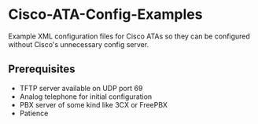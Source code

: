 # Cisco-ATA-Config-Examples
Example XML configuration files for Cisco ATAs so they can be configured without Cisco's unnecessary config server.

## Prerequisites
* TFTP server available on UDP port 69
* Analog telephone for initial configuration
* PBX server of some kind like 3CX or FreePBX
* Patience
